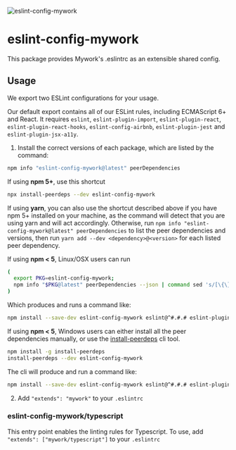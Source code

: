 ![eslint-config-mywork](https://user-images.githubusercontent.com/22860001/97480246-e91cc200-1931-11eb-9450-70b7c6737b34.png)

# eslint-config-mywork

This package provides Mywork's .eslintrc as an extensible shared config.

## Usage

We export two ESLint configurations for your usage.

Our default export contains all of our ESLint rules, including ECMAScript 6+ and React. It requires `eslint`, `eslint-plugin-import`, `eslint-plugin-react`, `eslint-plugin-react-hooks`, `eslint-config-airbnb`, `eslint-plugin-jest` and `eslint-plugin-jsx-a11y`.

1. Install the correct versions of each package, which are listed by the command:

  ```sh
  npm info "eslint-config-mywork@latest" peerDependencies
  ```

  If using **npm 5+**, use this shortcut

  ```sh
  npx install-peerdeps --dev eslint-config-mywork
  ```

  If using **yarn**, you can also use the shortcut described above if you have npm 5+ installed on your machine, as the command will detect that you are using yarn and will act accordingly.
  Otherwise, run `npm info "eslint-config-mywork@latest" peerDependencies` to list the peer dependencies and versions, then run `yarn add --dev <dependency>@<version>` for each listed peer dependency.

  If using **npm < 5**, Linux/OSX users can run

  ```sh
  (
    export PKG=eslint-config-mywork;
    npm info "$PKG@latest" peerDependencies --json | command sed 's/[\{\},]//g ; s/: /@/g' | xargs npm install --save-dev "$PKG@latest"
  )
  ```

  Which produces and runs a command like:

  ```sh
  npm install --save-dev eslint-config-mywork eslint@^#.#.# eslint-plugin-jsx-a11y@^#.#.# eslint-plugin-import@^#.#.# eslint-plugin-react@^#.#.# eslint-plugin-react-hooks@^#.#.#
  ```

  If using **npm < 5**, Windows users can either install all the peer dependencies manually, or use the [install-peerdeps](https://github.com/nathanhleung/install-peerdeps) cli tool.

  ```sh
  npm install -g install-peerdeps
  install-peerdeps --dev eslint-config-mywork
  ```
  The cli will produce and run a command like:

  ```sh
  npm install --save-dev eslint-config-mywork eslint@^#.#.# eslint-plugin-jsx-a11y@^#.#.# eslint-plugin-import@^#.#.# eslint-plugin-react@^#.#.# eslint-plugin-react-hooks@^#.#.#
  ```

2. Add `"extends": "mywork"` to your `.eslintrc`

### eslint-config-mywork/typescript

This entry point enables the linting rules for Typescript. To use, add `"extends": ["mywork/typescript"]` to your `.eslintrc`

